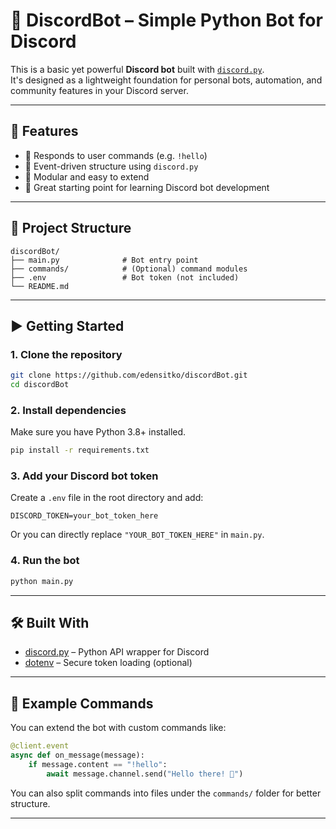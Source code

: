 # 🤖 DiscordBot – Simple Python Bot for Discord

This is a basic yet powerful **Discord bot** built with [`discord.py`](https://github.com/Rapptz/discord.py).  
It's designed as a lightweight foundation for personal bots, automation, and community features in your Discord server.

---

## 🚀 Features

- 👋 Responds to user commands (e.g. `!hello`)
- 🔁 Event-driven structure using `discord.py`
- 🧱 Modular and easy to extend
- 🧪 Great starting point for learning Discord bot development

---

## 📁 Project Structure

```
discordBot/
├── main.py              # Bot entry point
├── commands/            # (Optional) command modules
├── .env                 # Bot token (not included)
└── README.md
```

---

## ▶️ Getting Started

### 1. Clone the repository

```bash
git clone https://github.com/edensitko/discordBot.git
cd discordBot
```

### 2. Install dependencies

Make sure you have Python 3.8+ installed.

```bash
pip install -r requirements.txt
```

### 3. Add your Discord bot token

Create a `.env` file in the root directory and add:

```
DISCORD_TOKEN=your_bot_token_here
```

Or you can directly replace `"YOUR_BOT_TOKEN_HERE"` in `main.py`.

### 4. Run the bot

```bash
python main.py
```

---

## 🛠️ Built With

- [discord.py](https://github.com/Rapptz/discord.py) – Python API wrapper for Discord
- [dotenv](https://pypi.org/project/python-dotenv/) – Secure token loading (optional)

---

## 🧠 Example Commands

You can extend the bot with custom commands like:

```python
@client.event
async def on_message(message):
    if message.content == "!hello":
        await message.channel.send("Hello there! 👋")
```

You can also split commands into files under the `commands/` folder for better structure.

---

